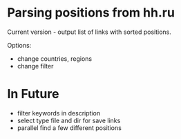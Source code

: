 # Parsing positions from hh.ru
Current version - output list of links with sorted positions.

Options:
- change countries, regions
- change filter

# In Future
- filter keywords in description
- select type file and dir for save links
- parallel find a few different positions



